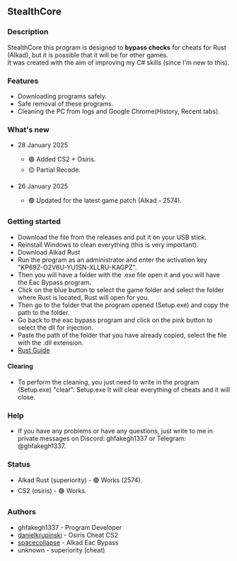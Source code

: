 ## StealthCore

### Description

StealthCore this program is designed to **bypass checks** for cheats for Rust (Alkad), but it is possible that it will be for other games. \
It was created with the aim of improving my C# skills (since I'm new to this).

### Features

- Downloading programs safely.
- Safe removal of these programs.
- Cleaning the PC from logs and Google Chrome(History, Recent tabs).

### What's new

* 28 January 2025
  * 🟢 Added CS2 + Osiris.
  * 🟡 Partial Recode.

* 26 January 2025
  * 🟢 Updated for the latest game patch (Alkad - 2574).

### Getting started

- Download the file from the releases and put it on your USB stick.
- Reinstall Windows to clean everything (this is very important).
- Download Alkad Rust
- Run the program as an administrator and enter the activation key "KP69Z-O2V6U-YU1SN-XLLRU-KAGPZ".
- Then you will have a folder with the .exe file open it and you will have the Eac Bypass program.
- Click on the blue button to select the game folder and select the folder where Rust is located, Rust will open for you.
- Then go to the folder that the program opened (Setup.exe) and copy the path to the folder.
- Go back to the eac bypass program and click on the pink button to select the dll for injection.
- Paste the path of the folder that you have already copied, select the file with the .dll extension.
- [Rust Guide](https://youtu.be/p2iR4KVkRE4)

#### Clearing
- To perform the cleaning, you just need to write in the program (Setup.exe) "clear". Setup.exe It will clear everything of cheats and it will close.

### Help

- If you have any problems or have any questions, just write to me in private messages on Discord: ghfakegh1337 or Telegram: @ghfakegh1337.

### Status

- Alkad Rust (superiority) - 🟢 Works (2574).
- CS2 (osiris) - 🟢 Works.

### Authors

- ghfakegh1337 - Program Developer
- [danielkrupinski](https://github.com/danielkrupinski/Osiris) - Osiris Cheat CS2
- [spacecollapse](https://github.com/spacecollapse/alkad-eac-bypass) - Alkad Eac Bypass
- unknown - superiority (cheat)

